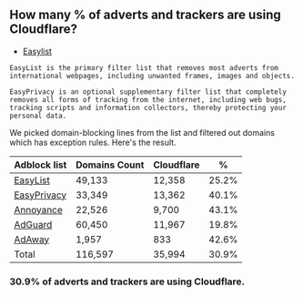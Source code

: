 ## How many % of adverts and trackers are using Cloudflare?


- [Easylist](https://web.archive.org/web/20210516110248/https://easylist.to/)
```
EasyList is the primary filter list that removes most adverts from international webpages, including unwanted frames, images and objects.

EasyPrivacy is an optional supplementary filter list that completely removes all forms of tracking from the internet, including web bugs, tracking scripts and information collectors, thereby protecting your personal data.
```


We picked domain-blocking lines from the list and filtered out domains which has exception rules.
Here's the result.


| Adblock list | Domains Count | Cloudflare | % |
| --- | --- | --- | --- |
| [EasyList](https://easylist.to/easylist/easylist.txt) | 49,133 | 12,358 | 25.2% |
| [EasyPrivacy](https://easylist.to/easylist/easyprivacy.txt) | 33,349 | 13,362 | 40.1% |
| [Annoyance](https://secure.fanboy.co.nz/fanboy-annoyance.txt) | 22,526 | 9,700 | 43.1% |
| [AdGuard](https://adguardteam.github.io/AdGuardSDNSFilter/Filters/filter.txt) | 60,450 | 11,967 | 19.8% |
| [AdAway](https://raw.githubusercontent.com/AdAway/adaway.github.io/master/hosts.txt) | 1,957 | 833 | 42.6% |
| Total | 116,597 | 35,994 | 30.9% |


### 30.9% of adverts and trackers are using Cloudflare.